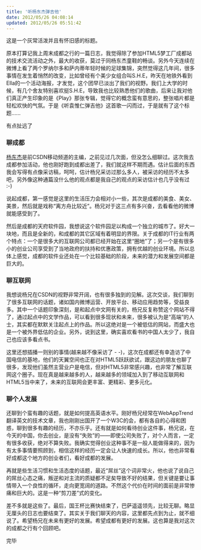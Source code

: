 ```yaml
---
title: '听杨东杰弹吉他'
date: 2012/05/26 04:08:14
updated: 2012/05/26 05:51:42
---
```


这是一个灰常活泼并且有怀旧感的标题。

原本打算记我上周末成都之行的一篇日志，我觉得除了参加HTML5梦工厂成都站的技术交流活动之外，最大的收获，莫过于同杨东杰童鞋的畅谈。另外今天连续在微博上看了两个罗纳尔多和萨内蒂年轻时候的足球集锦，突然觉得这几年间，很多事情在发生着悄然的改变，比如曾经有个美少女组合叫S.H.E，昨天在地铁外看到Ella的一个活动海报，才发觉，这个团早已淡出了我们的视野。我们上大学的时候，有几个舍友特别喜欢挺S.H.E，导致我也比较熟悉他们的歌曲，后来让我对他们真正产生印象的是《Play》那张专辑，觉得它的概念蛮有意思的，整张唱片都是轻松欢快的气氛。于是《听袁惟仁弹吉他》这首歌一闪而过，于是就有了这个标题……

有点扯远了

<!--more-->

### 聊成都

[杨东杰](https://weibo.com/u/1650646635)是前CSDN移动频道的主编，之前见过几次面，但没怎么细聊过。这次我去成都参加活动，他也刚好跑到成都出差了，我们就这样不期而遇。估计后面的东西我会写得有点像采访稿，呵呵，估计杨兄采访过那么多人，被采访的经历不太多吧，另外像这种通篇没什么他的观点都是我自己的观点的采访估计也几乎没有过 :-)

说起成都，第一感觉是这里的生活压力会相对小一些，其次是成都的美食、美女、美景，然后就是戏称“离方舟比较近”。杨兄对于这三点有多兴奋，去看看他的微博就能感受到了。

然后是成都的天府软件园，我想说这个软件园足以构成一个独立的城市了。好大一块地，而且是全新的，和成都的其它区域有着明显的界限。关于成都的IT行业有两个特点：一个是很多大的互联网公司都已经开始在这里“圈地”了；另一个是有很多小的创业公司享受到了当地政府的扶持和优惠政策，拥有优越的创业环境。所以总体上感觉，成都的软件业还处在一个比较基础的阶段，未来的潜力和发展空间都是巨大的。

### 聊互联网

我想说杨兄在CSDN的视野非常开阔，也有很多独到的见解。这次交谈，我们聊到了很多互联网的话题，诸如国内微博运营、开放平台、移动应用趋势等，受益良多。其中一个话题印象深刻，是和起点中文网有关的，杨兄反复称赞这个网站不得了，通过起点中的文学作品，可以看到很多现状和未来，很多被认为是“高端”的人士，其实都在默默关注起点上的作品。所以这绝对是一个被低估的网站，而盛大也是一个被外界低估的企业。另外，说到这里，确实喜欢看书的中国人太少了，我自己也应该多看点书。

这里还想插播一则别的事情(越来越不像采访了 - -)，这次在成都还有幸造访了中国电信的基地，他们的天翼空间也正在对HTML5跃跃欲试，跟这边的朋友也聊了很多，发现他们虽然主营业户是电信，但对HTML5非常感兴趣，也非常了解互联网这个圈子。现在真是越来越多的人，越来越多的领域加入到了移动互联网和HTML5当中来了，未来的互联网会更丰富、更精彩、更多元化。

### 聊个人发展

还聊到个蛮有趣的话题，就是如何提高英语水平。刚好杨兄经常在WebAppTrend翻译英文的技术文章，我也刚刚出国开了一个W3C的会，都有各自的心得和困惑，聊到很多有趣的经历，不亦乐乎。还有就是如何看待创业这件事，杨兄说，在今天的中国，你去创业，是没有“失败”的——即使公司失败了，对个人而言，一定有很多收获，绝对不算失败。我确实觉得创业这种事不是一般人能做得来的，因为有太多事情要照顾到，相信这样的经历一定会让人快速的成长。所以，他也非常看好成都这个地方的创业者们，看好成都的发展。

再就是些生活习惯和生活态度的话题，最近“屌丝”这个词非常火，他也说了说自己的屌丝心态之痛，叛逆和对主流的质疑都不足矣导致不好的结果，但关键是要让事情带入一个良性的循环，走向更宽阔的道路。不然这个代价在时间的面前是非常惨痛和巨大的。这是一种“剪刀差”式的变化。

差不多就是这些了。最后，国王杯比赛快结束了，巴萨遥遥领先，比较无聊。略显无厘头的日志也要结束了。其实关于我们聊天的内容，这里都先点到为止，就不细说了。希望杨兄在未来有更好的发展。希望成都有更好的发展。这也算是我对这次的成都之行有个回顾吧。

完毕
